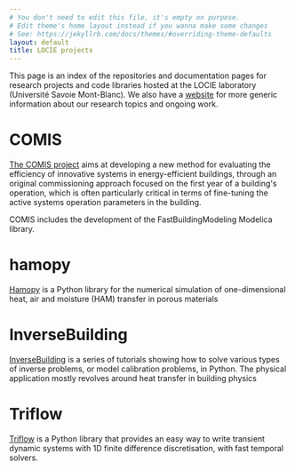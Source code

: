 ```yaml
---
# You don't need to edit this file, it's empty on purpose.
# Edit theme's home layout instead if you wanna make some changes
# See: https://jekyllrb.com/docs/themes/#overriding-theme-defaults
layout: default
title: LOCIE projects
---
```


This page is an index of the repositories and documentation pages for research projects and code libraries hosted at the LOCIE laboratory (Université Savoie Mont-Blanc). We also have a [website](http://www.polytech.univ-smb.fr/index.php?id=2884&L=0) for more generic information about our research topics and ongoing work.

# [](#comis)COMIS

[The COMIS project](https://wthomare.github.io/comis/) aims at developing a new method for evaluating the efficiency of innovative systems in energy-efficient buildings, through an original commissioning approach focused on the first year of a building's operation, which is often particularly critical in terms of fine-tuning the active systems operation parameters in the building.

COMIS includes the development of the FastBuildingModeling Modelica library.

# [](#hamopy)hamopy

[Hamopy](http://srouchier.github.io/hamopy/) is a Python library for the numerical simulation of one-dimensional heat, air and moisture (HAM) transfer in porous materials

# [](#InverseBuilding)InverseBuilding

[InverseBuilding](http://srouchier.github.io/InverseBuilding/) is a series of tutorials showing how to solve various types of inverse problems, or model calibration problems, in Python. The physical application mostly revolves around heat transfer in building physics

# [](#Triflow)Triflow

[Triflow](https://locie.github.io/triflow/) is a Python library that provides an easy way to write transient dynamic systems with 1D finite difference discretisation, with fast temporal solvers.
